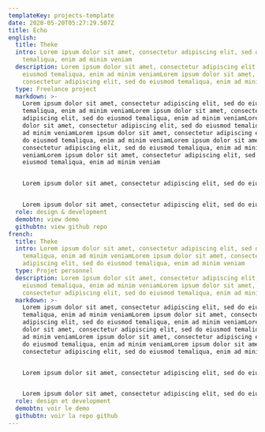 ```yaml
---
templateKey: projects-template
date: 2020-05-20T05:27:29.507Z
title: Echo
english:
  title: Theke
  intro: Lorem ipsum dolor sit amet, consectetur adipiscing elit, sed do eiusmod
    temaliqua, enim ad minim veniam
  description: Lorem ipsum dolor sit amet, consectetur adipiscing elit, sed do
    eiusmod temaliqua, enim ad minim veniamLorem ipsum dolor sit amet,
    consectetur adipiscing elit, sed do eiusmod temaliqua, enim ad minim veniam
  type: Freelance project
  markdown: >-
    Lorem ipsum dolor sit amet, consectetur adipiscing elit, sed do eiusmod
    temaliqua, enim ad minim veniamLorem ipsum dolor sit amet, consectetur
    adipiscing elit, sed do eiusmod temaliqua, enim ad minim veniamLorem ipsum
    dolor sit amet, consectetur adipiscing elit, sed do eiusmod temaliqua, enim
    ad minim veniamLorem ipsum dolor sit amet, consectetur adipiscing elit, sed
    do eiusmod temaliqua, enim ad minim veniamLorem ipsum dolor sit amet,
    consectetur adipiscing elit, sed do eiusmod temaliqua, enim ad minim
    veniamLorem ipsum dolor sit amet, consectetur adipiscing elit, sed do
    eiusmod temaliqua, enim ad minim veniam


    Lorem ipsum dolor sit amet, consectetur adipiscing elit, sed do eiusmod temaliqua, enim ad minim veniamLorem ipsum dolor sit amet, consectetur adipiscing elit, sed do eiusmod temaliqua, enim ad minim veniamLorem ipsum dolor sit amet, consectetur adipiscing elit, sed do eiusmod temaliqua, enim ad minim veniamLorem ipsum dolor sit amet, consectetur adipiscing elit, sed do eiusmod temaliqua, enim ad minim veniam


    Lorem ipsum dolor sit amet, consectetur adipiscing elit, sed do eiusmod temaliqua, enim ad minim veniamLorem ipsum dolor sit amet, consectetur adipiscing elit, sed do eiusmod temaliqua, enim ad minim veniamLorem ipsum dolor sit amet, consectetur adipiscing elit, sed do eiusmod temaliqua, enim ad minim veniamLorem ipsum dolor sit amet, consectetur adipiscing elit, sed do eiusmod temaliqua, enim ad minim veniam
  role: design & development
  demobtn: view demo
  githubtn: view github repo
french:
  title: Theke
  intro: Lorem ipsum dolor sit amet, consectetur adipiscing elit, sed do eiusmod
    temaliqua, enim ad minim veniamLorem ipsum dolor sit amet, consectetur
    adipiscing elit, sed do eiusmod temaliqua, enim ad minim veniam
  type: Projet personnel
  description: Lorem ipsum dolor sit amet, consectetur adipiscing elit, sed do
    eiusmod temaliqua, enim ad minim veniamLorem ipsum dolor sit amet,
    consectetur adipiscing elit, sed do eiusmod temaliqua, enim ad minim veniam
  markdown: >-
    Lorem ipsum dolor sit amet, consectetur adipiscing elit, sed do eiusmod
    temaliqua, enim ad minim veniamLorem ipsum dolor sit amet, consectetur
    adipiscing elit, sed do eiusmod temaliqua, enim ad minim veniamLorem ipsum
    dolor sit amet, consectetur adipiscing elit, sed do eiusmod temaliqua, enim
    ad minim veniamLorem ipsum dolor sit amet, consectetur adipiscing elit, sed
    do eiusmod temaliqua, enim ad minim veniamLorem ipsum dolor sit amet,
    consectetur adipiscing elit, sed do eiusmod temaliqua, enim ad minim veniam


    Lorem ipsum dolor sit amet, consectetur adipiscing elit, sed do eiusmod temaliqua, enim ad minim veniamLorem ipsum dolor sit amet, consectetur adipiscing elit, sed do eiusmod temaliqua, enim ad minim veniamLorem ipsum dolor sit amet, consectetur adipiscing elit, sed do eiusmod temaliqua, enim ad minim veniamLorem ipsum dolor sit amet, consectetur adipiscing elit, sed do eiusmod temaliqua, enim ad minim veniam


    Lorem ipsum dolor sit amet, consectetur adipiscing elit, sed do eiusmod temaliqua, enim ad minim veniamLorem ipsum dolor sit amet, consectetur adipiscing elit, sed do eiusmod temaliqua, enim ad minim veniam
  role: design et development
  demobtn: voir le demo
  githubtn: voir la repo github
---
```

